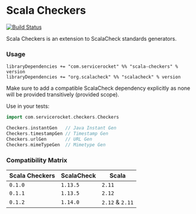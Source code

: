 Scala Checkers
==============
[![Build Status](https://travis-ci.org/ServiceRocket/scala-checkers.svg?branch=master)](https://travis-ci.org/ServiceRocket/scala-checkers)

Scala Checkers is an extension to ScalaCheck standards generators.
### Usage
```
libraryDependencies += "com.servicerocket" %% "scala-checkers" % version
libraryDependencies += "org.scalacheck" %% "scalacheck" % version
```
Make sure to add a compatible ScalaCheck dependency explicitly as none will be
provided transitively (provided scope).

Use in your tests:
```scala
import com.servicerocket.checkers.Checkers

Checkers.instantGen   // Java Instant Gen
Checkers.timestampGen // Timestamp Gen
Checkers.urlGen       // URL Gen
Checkers.mimeTypeGen  // Mimetype Gen
```
### Compatibility Matrix
|  Scala Checkers | ScalaCheck     | Scala           |
| --------------- | -------------- | --------------- |
| `0.1.0`         | `1.13.5`       | `2.11`          |
| `0.1.1`         | `1.13.5`       | `2.12`          |
| `0.1.2`         | `1.14.0`       | `2.12` & `2.11` |
